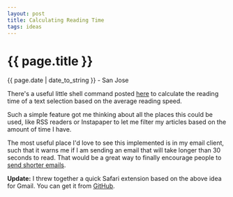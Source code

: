 ```yaml
---
layout: post
title: Calculating Reading Time
tags: ideas
---
```


{{ page.title }}
================

<p class="meta">{{ page.date | date_to_string }} - San Jose</p>

There's a useful little shell command posted [here](http://www.leancrew.com/all-this/2011/06/reading-time-in-textmate/) to calculate the reading time of a text selection based on the average reading speed. 

Such a simple feature got me thinking about all the places this could be used, like RSS readers or Instapaper to let me filter my articles based on the amount of time I have.

The most useful place I'd love to see this implemented is in my email client, such that it warns me if I am sending an email that will take longer than 30 seconds to read. That would be a great way to finally encourage people to [send shorter emails](http://five.sentenc.es).

**Update:** I threw together a quick Safari extension based on the above idea for Gmail. You can get it from [GitHub](https://github.com/neilgupta/Gmail-Message-Length-Checker).